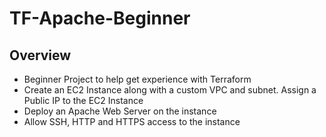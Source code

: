 # TF-Apache-Beginner

## Overview

- Beginner Project to help get experience with Terraform
- Create an EC2 Instance along with a custom VPC and subnet. Assign a Public IP to the EC2 Instance
- Deploy an Apache Web Server on the instance
- Allow SSH, HTTP and HTTPS access to the instance
